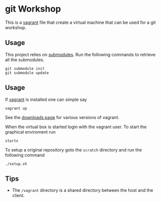 git Workshop
============

This is a [vagrant][1] file that create a virtual machine that can be
used for a git workshop.

Usage
-----

This project relies on [submodules][2]. Run the following commands to
retrieve all the submodules.

    git submodule init
    git submodule update

Usage
-----

If [vagrant][1] is installed one can simple say

    vagrant up

See the [downloads page][3] for various versions of vagrant.

When the virtual box is started login with the vagrant user. To start
the graphical enviroment run

    startx

To setup a original repository goto the `scratch` directory and run
the following command

    ./setup.sh

Tips
----

* The `/vagrant` directory is a shared directory between the host and
  the client. 

[1]: http://vagrantup.com/ "Vagrant Homepage"
[2]: http://git-scm.com/book/en/Git-Tools-Submodules "Git documentation on submodules"
[3]: http://downloads.vagrantup.com/tags/v1.0.5 "Download page for vagrant"
